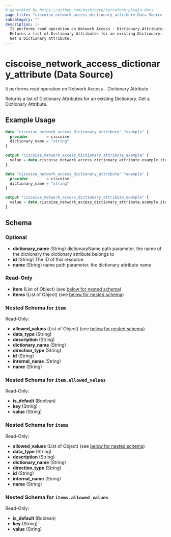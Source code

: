 ```yaml
---
# generated by https://github.com/hashicorp/terraform-plugin-docs
page_title: "ciscoise_network_access_dictionary_attribute Data Source - terraform-provider-ciscoise"
subcategory: ""
description: |-
  It performs read operation on Network Access - Dictionary Attribute.
  Returns a list of Dictionary Attributes for an existing Dictionary.
  Get a Dictionary Attribute.
---
```


# ciscoise_network_access_dictionary_attribute (Data Source)

It performs read operation on Network Access - Dictionary Attribute.

Returns a list of Dictionary Attributes for an existing Dictionary.
Get a Dictionary Attribute.

## Example Usage

```terraform
data "ciscoise_network_access_dictionary_attribute" "example" {
  provider        = ciscoise
  dictionary_name = "string"
}

output "ciscoise_network_access_dictionary_attribute_example" {
  value = data.ciscoise_network_access_dictionary_attribute.example.items
}

data "ciscoise_network_access_dictionary_attribute" "example" {
  provider        = ciscoise
  dictionary_name = "string"
}

output "ciscoise_network_access_dictionary_attribute_example" {
  value = data.ciscoise_network_access_dictionary_attribute.example.item
}
```

<!-- schema generated by tfplugindocs -->
## Schema

### Optional

- **dictionary_name** (String) dictionaryName path parameter. the name of the dictionary the dictionary attribute belongs to
- **id** (String) The ID of this resource.
- **name** (String) name path parameter. the dictionary attribute name

### Read-Only

- **item** (List of Object) (see [below for nested schema](#nestedatt--item))
- **items** (List of Object) (see [below for nested schema](#nestedatt--items))

<a id="nestedatt--item"></a>
### Nested Schema for `item`

Read-Only:

- **allowed_values** (List of Object) (see [below for nested schema](#nestedobjatt--item--allowed_values))
- **data_type** (String)
- **description** (String)
- **dictionary_name** (String)
- **direction_type** (String)
- **id** (String)
- **internal_name** (String)
- **name** (String)

<a id="nestedobjatt--item--allowed_values"></a>
### Nested Schema for `item.allowed_values`

Read-Only:

- **is_default** (Boolean)
- **key** (String)
- **value** (String)



<a id="nestedatt--items"></a>
### Nested Schema for `items`

Read-Only:

- **allowed_values** (List of Object) (see [below for nested schema](#nestedobjatt--items--allowed_values))
- **data_type** (String)
- **description** (String)
- **dictionary_name** (String)
- **direction_type** (String)
- **id** (String)
- **internal_name** (String)
- **name** (String)

<a id="nestedobjatt--items--allowed_values"></a>
### Nested Schema for `items.allowed_values`

Read-Only:

- **is_default** (Boolean)
- **key** (String)
- **value** (String)


